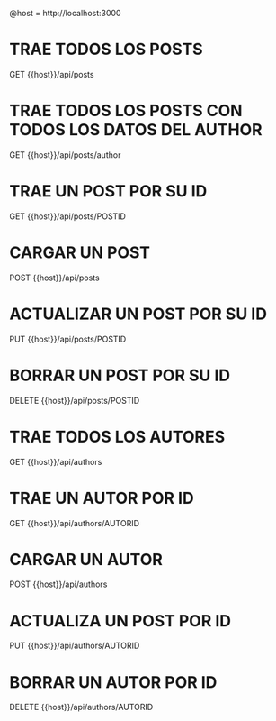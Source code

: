 @host = http://localhost:3000

# TRAE TODOS LOS POSTS

GET {{host}}/api/posts

# TRAE TODOS LOS POSTS CON TODOS LOS DATOS DEL AUTHOR

GET {{host}}/api/posts/author

# TRAE UN POST POR SU ID

GET {{host}}/api/posts/POSTID

# CARGAR UN POST

POST {{host}}/api/posts

# ACTUALIZAR UN POST POR SU ID

PUT {{host}}/api/posts/POSTID

# BORRAR UN POST POR SU ID

DELETE {{host}}/api/posts/POSTID

# TRAE TODOS LOS AUTORES

GET {{host}}/api/authors

# TRAE UN AUTOR POR ID

GET {{host}}/api/authors/AUTORID

# CARGAR UN AUTOR

POST {{host}}/api/authors

# ACTUALIZA UN POST POR ID

PUT {{host}}/api/authors/AUTORID

# BORRAR UN AUTOR POR ID

DELETE {{host}}/api/authors/AUTORID
